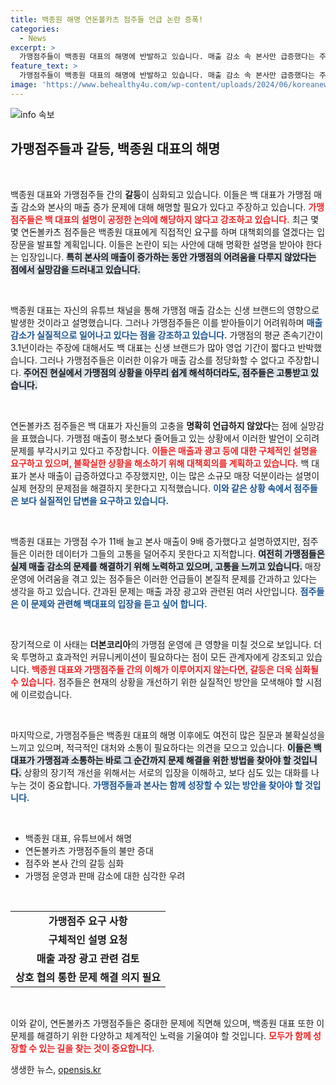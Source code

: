 ```yaml
---
title: 백종원 해명 연돈볼카츠 점주들 언급 논란 증폭!
categories:
  - News
excerpt: >
  가맹점주들이 백종원 대표의 해명에 반발하고 있습니다. 매출 감소 속 본사만 급증했다는 주장에 대해 점주들은 “논점을 흐린다”고 밝혔으며, 대책회의를 계획하고 있습니다. 이 갈등의 진실은 무엇일까요? 클릭해 보세요!
feature_text: >
  가맹점주들이 백종원 대표의 해명에 반발하고 있습니다. 매출 감소 속 본사만 급증했다는 주장에 대해 점주들은 “논점을 흐린다”고 밝혔으며, 대책회의를 계획하고 있습니다. 이 갈등의 진실은 무엇일까요? 클릭해 보세요!
image: 'https://www.behealthy4u.com/wp-content/uploads/2024/06/koreanews.jpg'
---
```


<p><img src="https://www.behealthy4u.com/wp-content/uploads/2024/06/koreanews.jpg" alt="info 속보" /></p>

<h2 data-ke-size="size26">가맹점주들과 갈등, 백종원 대표의 해명</h2>

<p data-ke-size="size16">&nbsp;</p>

<p>백종원 대표와 가맹점주들 간의 <b>갈등</b>이 심화되고 있습니다. 이들은 백 대표가 가맹점 매출 감소와 본사의 매출 증가 문제에 대해 해명할 필요가 있다고 주장하고 있습니다. <b><span style="color: #ee2323;">가맹점주들은 백 대표의 설명이 공정한 논의에 해당하지 않다고 강조하고 있습니다.</span></b> 최근 몇몇 연돈볼카츠 점주들은 백종원 대표에게 직접적인 요구를 하며 대책회의를 열겠다는 입장문을 발표할 계획입니다. 이들은 논란이 되는 사안에 대해 명확한 설명을 받아야 한다는 입장입니다. <b><span style="background-color: #21538527;">특히 본사의 매출이 증가하는 동안 가맹점의 어려움을 다루지 않았다는 점에서 실망감을 드러내고 있습니다.</span></b> </p>

<p data-ke-size="size16">&nbsp;</p>

<p>백종원 대표는 자신의 유튜브 채널을 통해 가맹점 매출 감소는 신생 브랜드의 영향으로 발생한 것이라고 설명했습니다. 그러나 가맹점주들은 이를 받아들이기 어려워하며 <b><span style="color: #1a5490;">매출 감소가 실질적으로 일어나고 있다는 점을 강조하고 있습니다.</span></b> 가맹점의 평균 존속기간이 3.1년이라는 주장에 대해서도 백 대표는 신생 브랜드가 많아 영업 기간이 짧다고 반박했습니다. 그러나 가맹점주들은 이러한 이유가 매출 감소를 정당화할 수 없다고 주장합니다. <b><span style="background-color: #21538527;">주어진 현실에서 가맹점의 상황을 아무리 쉽게 해석하더라도, 점주들은 고통받고 있습니다.</span></b></p>

<p data-ke-size="size16">&nbsp;</p>

<p>연돈볼카츠 점주들은 백 대표가 자신들의 고충을 <b>명확히 언급하지 않았다</b>는 점에 실망감을 표했습니다. 가맹점 매출이 평소보다 줄어들고 있는 상황에서 이러한 발언이 오히려 문제를 부각시키고 있다고 주장합니다. <b><span style="color: #ee2323;">이들은 매출과 광고 등에 대한 구체적인 설명을 요구하고 있으며, 불확실한 상황을 해소하기 위해 대책회의를 계획하고 있습니다.</span></b> 백 대표가 본사 매출이 급증하였다고 주장했지만, 이는 많은 소규모 매장 덕분이라는 설명이 실제 현장의 문제점을 해결하지 못한다고 지적했습니다. <b><span style="color: #1a5490;">이와 같은 상황 속에서 점주들은 보다 실질적인 답변을 요구하고 있습니다.</span></b></p>

<p data-ke-size="size16">&nbsp;</p>

<p>백종원 대표는 가맹점 수가 11배 늘고 본사 매출이 9배 증가했다고 설명하였지만, 점주들은 이러한 데이터가 그들의 고통을 덜어주지 못한다고 지적합니다. <b><span style="background-color: #21538527;">여전히 가맹점들은 실제 매출 감소의 문제를 해결하기 위해 노력하고 있으며, 고통을 느끼고 있습니다.</span></b> 매장 운영에 어려움을 겪고 있는 점주들은 이러한 언급들이 본질적 문제를 간과하고 있다는 생각을 하고 있습니다. 간과된 문제는 매출 과장 광고와 관련된 여러 사안입니다. <b><span style="color: #1a5490;">점주들은 이 문제와 관련해 백대표의 입장을 듣고 싶어 합니다.</span></b></p>

<p data-ke-size="size16">&nbsp;</p>

<p>장기적으로 이 사태는 <b>더본코리아</b>의 가맹점 운영에 큰 영향을 미칠 것으로 보입니다. 더욱 투명하고 효과적인 커뮤니케이션이 필요하다는 점이 모든 관계자에게 강조되고 있습니다. <b><span style="color: #ee2323;">백종원 대표와 가맹점주들 간의 이해가 이루어지지 않는다면, 갈등은 더욱 심화될 수 있습니다.</span></b> 점주들은 현재의 상황을 개선하기 위한 실질적인 방안을 모색해야 할 시점에 이르렀습니다. </p>

<p data-ke-size="size16">&nbsp;</p>

<p>마지막으로, 가맹점주들은 백종원 대표의 해명 이후에도 여전히 많은 질문과 불확실성을 느끼고 있으며, 적극적인 대처와 소통이 필요하다는 의견을 모으고 있습니다. <b><span style="background-color: #21538527;">이들은 백 대표가 가맹점과 소통하는 바로 그 순간까지 문제 해결을 위한 방법을 찾아야 할 것입니다.</span></b> 상황의 장기적 개선을 위해서는 서로의 입장을 이해하고, 보다 심도 있는 대화를 나누는 것이 중요합니다. <b><span style="color: #1a5490;">가맹점주들과 본사는 함께 성장할 수 있는 방안을 찾아야 할 것입니다.</span></b></p>

<p data-ke-size="size16">&nbsp;</p>

<ul>
    <li>백종원 대표, 유튜브에서 해명</li>
    <li>연돈볼카츠 가맹점주들의 불만 증대</li>
    <li>점주와 본사 간의 갈등 심화</li>
    <li>가맹점 운영과 판매 감소에 대한 심각한 우려</li>
</ul>

<p data-ke-size="size16">&nbsp;</p>

<table style="width: 100%;">
    <tr>
        <td style="text-align: center; height: 17px;"><b>가맹점주 요구 사항</b></td>
    </tr>
    <tr>
        <td style="text-align: center; height: 17px;"><b>구체적인 설명 요청</b></td>
    </tr>
    <tr>
        <td style="text-align: center; height: 17px;"><b>매출 과장 광고 관련 검토</b></td>
    </tr>
    <tr>
        <td style="text-align: center; height: 17px;"><b>상호 협의 통한 문제 해결 의지 필요</b></td>
    </tr>
</table>

<p data-ke-size="size16">&nbsp;</p>

<p>이와 같이, 연돈볼카츠 가맹점주들은 중대한 문제에 직면해 있으며, 백종원 대표 또한 이 문제를 해결하기 위한 다양하고 체계적인 노력을 기울여야 할 것입니다. <b><span style="color: #ee2323;">모두가 함께 성장할 수 있는 길을 찾는 것이 중요합니다.</span></b></p>
생생한 뉴스, <a href="https://opensis.kr" rel="dofollow">opensis.kr</a>


